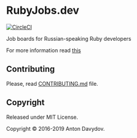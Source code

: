 # RubyJobs.dev
[![CircleCI](https://circleci.com/gh/davydovanton/rubyjobs.dev/tree/master.svg?style=svg)](https://circleci.com/gh/davydovanton/rubyjobs.dev/tree/master)

Job boards for Russian-speaking Ruby developers 

For more information read [this](https://rubyjobs.dev/about)

## Contributing

Please, read [CONTRIBUTING.md](https://github.com/davydovanton/rubyjobs.dev/blob/master/CONTRIBUTING.md) file.

## Copyright

Released under MIT License.

Copyright © 2016-2019 Anton Davydov.
